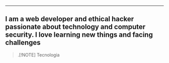 -------------------------------------------------------------------------------------------------------------------------------------------
I am a web developer and ethical hacker passionate about technology and computer security. I love learning new things and facing challenges
-------------------------------------------------------------------------------------------------------------------------------------------
>.[!NOTE]
>Tecnologia

